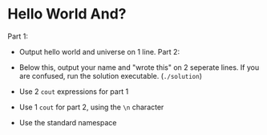 # Hello World And?

Part 1:

- Output hello world and universe on 1 line.
Part 2:

- Below this, output your name and "wrote this" on 2 seperate lines.
If you are confused, run the solution executable. (`./solution`)

- Use 2 `cout` expressions for part 1
- Use 1 `cout` for part 2, using the `\n` character
- Use the standard namespace